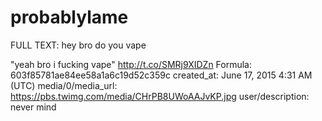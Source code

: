 # probablylame

FULL TEXT: hey bro do you vape

"yeah bro i fucking vape" http://t.co/SMRj9XIDZn
Formula: 603f85781ae84ee58a1a6c19d52c359c
created_at: June 17, 2015 4:31 AM (UTC)
media/0/media_url: https://pbs.twimg.com/media/CHrPB8UWoAAJvKP.jpg
user/description: never mind